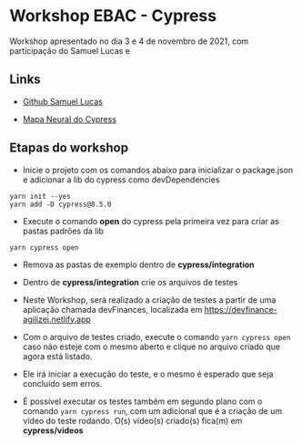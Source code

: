 # Workshop EBAC - Cypress

Workshop apresentado no dia 3 e 4 de novembro de 2021, com participação do Samuel Lucas e

## Links

- [Github Samuel Lucas](https://github.com/samlucax)

- [Mapa Neural do Cypress](https://github.com/samlucax/cypress-essencial-mindmap)

## Etapas do workshop

- Inicie o projeto com os comandos abaixo para inicializar o package.json e adicionar a lib do cypress como devDependencies

```
yarn init --yes
yarn add -D cypress@8.5.0
```

- Execute o comando **open** do cypress pela primeira vez para criar as pastas padrões da lib

```
yarn cypress open
```

- Remova as pastas de exemplo dentro de **cypress/integration**

- Dentro de **cypress/integration** crie os arquivos de testes

- Neste Workshop, será realizado a criação de testes a partir de uma aplicação chamada devFinances, localizada em https://devfinance-agilizei.netlify.app

- Com o arquivo de testes criado, execute o comando `yarn cypress open` caso não esteje com o mesmo aberto e clique no arquivo criado que agora está listado.

- Ele irá iniciar a execução do teste, e o mesmo é esperado que seja concluído sem erros.

- É possível executar os testes também em segundo plano com o comando `yarn cypress run`, com um adicional que é a criação de um vídeo do teste rodando. O(s) vídeo(s) criado(s) fica(m) em **cypress/videos**
